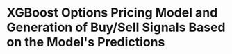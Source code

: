 # XGBoost Options Pricing Model and Generation of Buy/Sell Signals Based on the Model's Predictions



